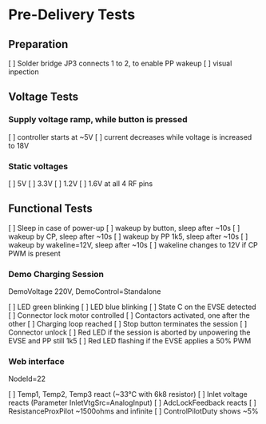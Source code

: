 # Pre-Delivery Tests

## Preparation

[ ] Solder bridge JP3 connects 1 to 2, to enable PP wakeup
[ ] visual inpection

## Voltage Tests

### Supply voltage ramp, while button is pressed
[ ] controller starts at ~5V
[ ] current decreases while voltage is increased to 18V

### Static voltages
[ ] 5V
[ ] 3.3V
[ ] 1.2V
[ ] 1.6V at all 4 RF pins

## Functional Tests

[ ] Sleep in case of power-up
[ ] wakeup by button, sleep after ~10s
[ ] wakeup by CP, sleep after ~10s
[ ] wakeup by PP 1k5, sleep after ~10s
[ ] wakeup by wakeline=12V, sleep after ~10s
[ ] wakeline changes to 12V if CP PWM is present

### Demo Charging Session

DemoVoltage 220V, DemoControl=Standalone

[ ] LED green blinking
[ ] LED blue blinking
[ ] State C on the EVSE detected
[ ] Connector lock motor controlled
[ ] Contactors activated, one after the other
[ ] Charging loop reached
[ ] Stop button terminates the session
[ ] Connector unlock
[ ] Red LED if the session is aborted by unpowering the EVSE and PP still 1k5
[ ] Red LED flashing if the EVSE applies a 50% PWM

### Web interface

NodeId=22

[ ] Temp1, Temp2, Temp3 react (~33°C with 6k8 resistor)
[ ] Inlet voltage reacts (Parameter InletVtgSrc=AnalogInput)
[ ] AdcLockFeedback reacts
[ ] ResistanceProxPilot ~1500ohms and infinite
[ ] ControlPilotDuty shows ~5%
